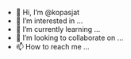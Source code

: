 - 👋 Hi, I’m @kopasjat
- 👀 I’m interested in ...
- 🌱 I’m currently learning ...
- 💞️ I’m looking to collaborate on ...
- 📫 How to reach me ...

<!---
kopasjat/kopasjat is a ✨ special ✨ repository because its `README.md` (this file) appears on your GitHub profile.
You can click the Preview link to take a look at your changes.
--->
